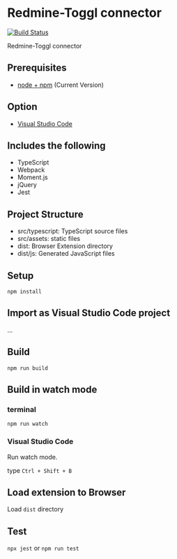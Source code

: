 # Redmine-Toggl connector


[![Build Status](https://travis-ci.org/MedAhamada/redmine-toggl-connector.svg?branch=master)](https://travis-ci.org/MedAhamada/redmine-toggl-connector)


Redmine-Toggl connector

## Prerequisites

* [node + npm](https://nodejs.org/) (Current Version)

## Option

* [Visual Studio Code](https://code.visualstudio.com/)

## Includes the following

* TypeScript
* Webpack
* Moment.js
* jQuery
* Jest

## Project Structure

* src/typescript: TypeScript source files
* src/assets: static files
* dist: Browser Extension directory
* dist/js: Generated JavaScript files

## Setup

```
npm install
```

## Import as Visual Studio Code project

...

## Build

```
npm run build
```

## Build in watch mode

### terminal

```
npm run watch
```

### Visual Studio Code

Run watch mode.

type `Ctrl + Shift + B`

## Load extension to Browser

Load `dist` directory

## Test
`npx jest` or `npm run test`
